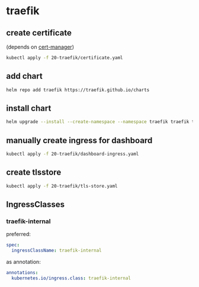 # traefik

## create certificate

(depends on [cert-manager](/20-cert-manager/cert-manager.md))

```bash
kubectl apply -f 20-traefik/certificate.yaml
```

## add chart

```bash
helm repo add traefik https://traefik.github.io/charts
```

## install chart

```bash
helm upgrade --install --create-namespace --namespace traefik traefik traefik/traefik --values 20-traefik/values.yaml
```

## manually create ingress for dashboard

```bash
kubectl apply -f 20-traefik/dashboard-ingress.yaml
```

## create tlsstore

```bash
kubectl apply -f 20-traefik/tls-store.yaml
```

## IngressClasses

### traefik-internal

preferred:

```yaml
spec:
  ingressClassName: traefik-internal    
```

as annotation:

```yaml
annotations:
  kubernetes.io/ingress.class: traefik-internal
```
